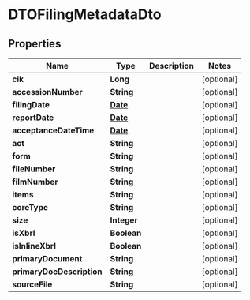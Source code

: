 

# DTOFilingMetadataDto

## Properties

Name | Type | Description | Notes
------------ | ------------- | ------------- | -------------
**cik** | **Long** |  |  [optional]
**accessionNumber** | **String** |  |  [optional]
**filingDate** | [**Date**](Date.md) |  |  [optional]
**reportDate** | [**Date**](Date.md) |  |  [optional]
**acceptanceDateTime** | [**Date**](Date.md) |  |  [optional]
**act** | **String** |  |  [optional]
**form** | **String** |  |  [optional]
**fileNumber** | **String** |  |  [optional]
**filmNumber** | **String** |  |  [optional]
**items** | **String** |  |  [optional]
**coreType** | **String** |  |  [optional]
**size** | **Integer** |  |  [optional]
**isXbrl** | **Boolean** |  |  [optional]
**isInlineXbrl** | **Boolean** |  |  [optional]
**primaryDocument** | **String** |  |  [optional]
**primaryDocDescription** | **String** |  |  [optional]
**sourceFile** | **String** |  |  [optional]




